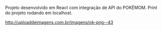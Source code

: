 Projeto desenvolvido em React com integração de API do POKÉMOM.
Print do projeto rodando em localhost.


http://uploaddeimagens.com.br/imagens/ok-png--43
